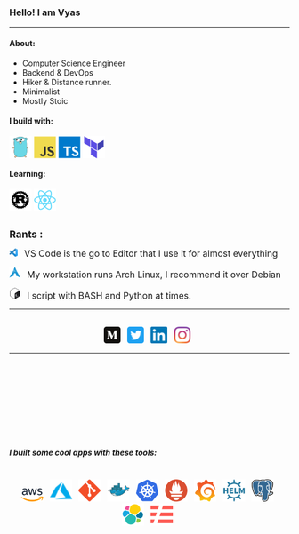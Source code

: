 ### Hello! I am Vyas 
-----------------------------------

#### About:

- Computer Science Engineer
- Backend & DevOps
- Hiker & Distance runner. 
- Minimalist
- Mostly Stoic
  
#### I build with:

<div style=" display: flex; flex-direction:row;">
<img src="./icons/go-original.svg" width="40px"> &nbsp;
<img src="./icons/javascript-original.svg" width="40px"> &nbsp;
<img src="./icons/typescript-original.svg" width="40px"> &nbsp;
<img src="./icons/terraformio-icon.svg" width="40px"> &nbsp;
</div>

#### Learning:

<div style=" display: flex; flex-direction:row;">
<img src="./icons/rust-plain.svg" width="40px"> &nbsp;
<img src="./icons/react-original.svg" width="40px"> &nbsp;
</div>


</br> <font size="4"> <b>Rants :</b> </font>  </br>

<img src="./icons/vscode.png" width="15px" height="15px"> &nbsp; <font size="3"> VS Code is the go to Editor that I use it for almost everything </font> 

<img src="./icons/arch.png" width="20px" height="20px"> &nbsp; <font size="3"> My workstation runs Arch Linux, I recommend it over Debian </font> 

<img src="./icons/gnu_bash-icon.svg" width="20px" height="20px"> &nbsp; <font size="3"> I script with BASH and Python at times. </font> 


----------- 
</br>
<div align="center">
<a href="https://medium.com/@svyasrao22"><img src="./icons/social/medium-tile.svg" width="30px"></a> &nbsp;
<a href="https://twitter.com/madladvyas"><img src="./icons/social/twitter-tile.svg" width="30px"></a> &nbsp;
<a href="https://www.linkedin.com/in/vyasrao/"><img src="./icons/social/linkedin-icon.svg" width="30px"></a> &nbsp;
<a href="https://www.instagram.com/slimshadyreborn/"><img src="./icons/social/instagram-icon.svg" width="30px"></a> &nbsp;
</div>

----------- 

</br>
</br>
</br>
</br>
</br>
</br>
</br>
</br>

##### I built some cool apps with these tools:

</br>
<div align="center">
<img src="./icons/aws.svg" width="40px"> &nbsp; 
<img src="./icons/azure-offical.svg" width="40px"> &nbsp;
<img src="./icons/git.svg" width="40px"> &nbsp;
<img src="./icons/docker-icon.svg" width="40px"> &nbsp;
<img src="./icons/kubernetes-icon.svg" width="40px"> &nbsp;
<img src="./icons/prometheusio-icon.svg" width="40px"> &nbsp;
<img src="./icons/grafana-icon.svg" width="40px"> &nbsp;
<img src="./icons/helmsh-icon.svg" width="40px"> &nbsp;
<img src="./icons/postgresql-icon.svg" width="40px"> &nbsp;
<img src="./icons/elastic-icon.svg" width="40px"> &nbsp;
<img src="./icons/serverless-icon.svg" width="40px"> &nbsp;
</div>


